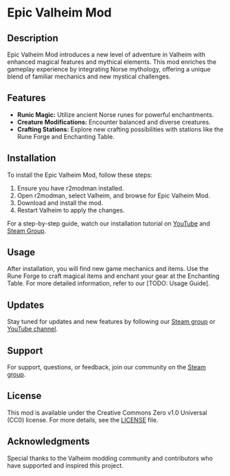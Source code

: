 # Epic Valheim Mod

## Description
Epic Valheim Mod introduces a new level of adventure in Valheim with enhanced magical features and mythical elements. This mod enriches the gameplay experience by integrating Norse mythology, offering a unique blend of familiar mechanics and new mystical challenges.

## Features
- **Runic Magic:** Utilize ancient Norse runes for powerful enchantments.
- **Creature Modifications:** Encounter balanced and diverse creatures.
- **Crafting Stations:** Explore new crafting possibilities with stations like the Rune Forge and Enchanting Table.

## Installation
To install the Epic Valheim Mod, follow these steps:

1. Ensure you have r2modman installed.
2. Open r2modman, select Valheim, and browse for Epic Valheim Mod.
3. Download and install the mod.
4. Restart Valheim to apply the changes.

For a step-by-step guide, watch our installation tutorial on [YouTube](https://www.youtube.com/channel/UCwIlBmrpnBKbof0yGR4sKAA) and [Steam Group](https://steamcommunity.com/groups/epic-vales).

## Usage
After installation, you will find new game mechanics and items. Use the Rune Forge to craft magical items and enchant your gear at the Enchanting Table. For more detailed information, refer to our [TODO: Usage Guide].

## Updates
Stay tuned for updates and new features by following our [Steam group](https://steamcommunity.com/groups/epic-vales) or [YouTube channel](https://www.youtube.com/channel/UCwIlBmrpnBKbof0yGR4sKAA).

## Support
For support, questions, or feedback, join our community on the [Steam group](https://steamcommunity.com/groups/epic-vales).

## License
This mod is available under the Creative Commons Zero v1.0 Universal (CC0) license. For more details, see the [LICENSE](https://github.com/alekho77/epic-valheim-mod/blob/main/LICENSE) file.

## Acknowledgments
Special thanks to the Valheim modding community and contributors who have supported and inspired this project.
